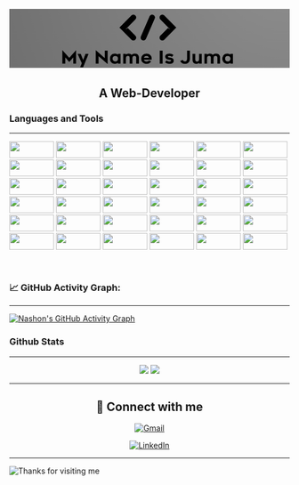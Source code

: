 
<img src="./header.png"/><br> 

## <div align='center'>A Web-Developer</div>


### Languages and Tools
----------------------------------------------------------------------------------------------------------------------------
<p align="left">
    <!-- Existing Logos with Corrections -->
    <img src="https://img.shields.io/badge/-PHP-black?style=flat-square&logo=PHP" width="80" height="30"/>
    <img src="https://img.shields.io/badge/-Laravel-black?style=flat-square&logo=laravel&logoColor=white" width="80" height="30"/>
    <img src="https://img.shields.io/badge/-JavaScript-black?style=flat-square&logo=javascript" width="80" height="30"/>
    <img src="https://img.shields.io/badge/-Vue.js-black?style=flat-square&logo=vue.js&logoColor=white" width="80" height="30"/>
    <img src="https://img.shields.io/badge/-Next.js-black?style=flat-square&logo=next.js" width="80" height="30"/>
    <img src="https://img.shields.io/badge/-Nuxt-black?style=flat-square&logo=nuxtjs" width="80" height="30"/>
    <img src="https://img.shields.io/badge/-React-black?style=flat-square&logo=react" width="80" height="30"/>
    <img src="https://img.shields.io/badge/-MongoDB-black?style=flat-square&logo=MongoDB" width="80" height="30"/>
    <img src="https://img.shields.io/badge/-Golang-black?style=flat-square&logo=Go" width="80" height="30"/>
    <img src="https://img.shields.io/badge/-Python-black?style=flat-square&logo=Python" width="80" height="30"/>
    <img src="https://img.shields.io/badge/-Flask-black?style=flat-square&logo=Flask" width="80" height="30"/>
    <img src="https://img.shields.io/badge/-Streamlit-black?style=flat-square&logo=Streamlit" width="80" height="30"/>
    <img src="https://img.shields.io/badge/-Django-black?style=flat-square&logo=Django" width="80" height="30"/>
    <img src="https://img.shields.io/badge/-Dart-black?style=flat-square&logo=Dart" width="80" height="30"/>
    <img src="https://img.shields.io/badge/-Flutter-black?style=flat-square&logo=Flutter" width="80" height="30"/>
    <img src="https://img.shields.io/badge/-MySQL-black?style=flat-square&logo=mysql" width="80" height="30"/>
    <img src="https://img.shields.io/badge/-PostgreSQL-black?style=flat-square&logo=postgresql" width="80" height="30"/>
    <img src="https://img.shields.io/badge/-Prisma-black?style=flat-square&logo=prisma" width="80" height="30"/>
    <img src="https://img.shields.io/badge/-Dialogflow-black?style=flat-square&logo=Dialogflow" width="80" height="30"/>
    <img src="https://img.shields.io/badge/-Tensorflow-black?style=flat-square&logo=Tensorflow" width="80" height="30"/>
    <img src="https://img.shields.io/badge/-Microsoft Azure-black?style=flat-square&logo=Microsoft-Azure" width="80" height="30"/>
    <img src="https://img.shields.io/badge/-Docker-black?style=flat-square&logo=Docker" width="80" height="30"/>
    <img src="https://img.shields.io/badge/-QGIS-black?style=flat-square&logo=QGIS" width="80" height="30"/>
    <img src="https://img.shields.io/badge/-GeoDjango-black?style=flat-square&logo=Django" width="80" height="30"/>
    <img src="https://img.shields.io/badge/-Figma-black?style=flat-square&logo=Figma" width="80" height="30"/>
    <img src="https://img.shields.io/badge/-FlutterFlow-black?style=flat-square&logo=FlutterFlow" width="80" height="30"/>
    <img src="https://img.shields.io/badge/-IBM Cloud-black?style=flat-square&logo=IBM" width="80" height="30"/>
    <img src="https://img.shields.io/badge/-Apache Kafka-black?style=flat-square&logo=apachekafka" width="80" height="30"/>
    <img src="https://img.shields.io/badge/-Apache Spark-black?style=flat-square&logo=apachespark" width="80" height="30"/>
    <img src="https://img.shields.io/badge/-Google Cloud-black?style=flat-square&logo=google-cloud" width="80" height="30"/>
    <img src="https://img.shields.io/badge/-Amazon AWS-black?style=flat-square&logo=amazon-aws" width="80" height="30"/>
    <img src="https://img.shields.io/badge/-Kubernetes-black?style=flat-square&logo=kubernetes" width="80" height="30"/>
    <img src="https://img.shields.io/badge/-Pandas-black?style=flat-square&logo=pandas" width="80" height="30"/>
    <img src="https://img.shields.io/badge/-Scikit Learn-black?style=flat-square&logo=scikit-learn" width="80" height="30"/>
    <img src="https://img.shields.io/badge/-JIRA-black?style=flat-square&logo=jira" width="80" height="30"/>
    <img src="https://img.shields.io/badge/-Confluence-black?style=flat-square&logo=confluence" width="80" height="30"/>
</p><br />



### 📈 GitHub Activity Graph:
----------------------------------------------------------------------------------------------------------------------------
[![Nashon's GitHub Activity Graph](https://github-readme-activity-graph.vercel.app/graph?username=Nashon-Juma&theme=vue)](https://github.com/Nashon-Juma)

### Github Stats
----------------------------------------------------------------------------------------------------------------------------
<p align = "center">
  <img  src = "https://github-readme-stats.vercel.app/api?username=Nashon-Juma&show_icons=true&theme=radical&line_height=27">
  <img src = "https://github-readme-stats.vercel.app/api/top-langs/?username=Nashon-Juma&hide=Blade,html,css,scss&theme=radical">
</p>

----------------------------------------------------------------------------------------------------------------------------

## <div align='center'> 💬 Connect with me  </div>

<div align='center'>
  
[![Gmail](https://img.shields.io/badge/Gmail-D14836?style=for-the-badge&logo=gmail&logoColor=white)](mailto:developer@jumaz.anonaddy.com)

<a href="https://www.linkedin.com/in/nashon-juma/" target="_blank">
    <img src="https://img.shields.io/badge/LinkedIn-0077B5?style=for-the-badge&logo=linkedin&logoColor=white" alt="LinkedIn">
</a>
</div>

----------------------------------------------------------------------------------------------------------------------------

<img height="120" alt="Thanks for visiting me" width="100%" src="https://raw.githubusercontent.com/BrunnerLivio/brunnerlivio/master/images/marquee.svg" />


